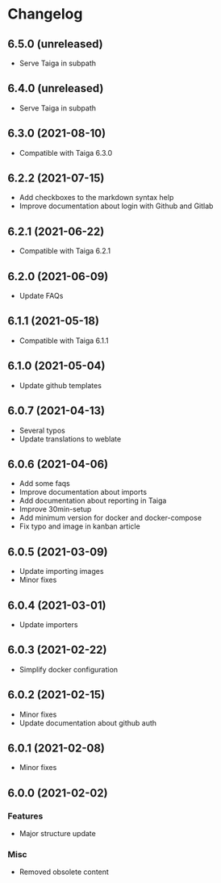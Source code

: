 # Changelog

## 6.5.0 (unreleased)

- Serve Taiga in subpath

## 6.4.0 (unreleased)

- Serve Taiga in subpath

## 6.3.0 (2021-08-10)

- Compatible with Taiga 6.3.0

## 6.2.2 (2021-07-15)

- Add checkboxes to the markdown syntax help
- Improve documentation about login with Github and Gitlab

## 6.2.1 (2021-06-22)

- Compatible with Taiga 6.2.1

## 6.2.0 (2021-06-09)

- Update FAQs

## 6.1.1 (2021-05-18)

- Compatible with Taiga 6.1.1

## 6.1.0 (2021-05-04)

- Update github templates

## 6.0.7 (2021-04-13)

- Several typos
- Update translations to weblate

## 6.0.6 (2021-04-06)

- Add some faqs
- Improve documentation about imports
- Add documentation about reporting in Taiga
- Improve 30min-setup
- Add minimum version for docker and docker-compose
- Fix typo and image in kanban article

## 6.0.5 (2021-03-09)

- Update importing images
- Minor fixes

## 6.0.4 (2021-03-01)

- Update importers


## 6.0.3 (2021-02-22)

- Simplify docker configuration


## 6.0.2 (2021-02-15)

- Minor fixes
- Update documentation about github auth


## 6.0.1 (2021-02-08)

- Minor fixes


## 6.0.0 (2021-02-02)

### Features

- Major structure update

### Misc

- Removed obsolete content
